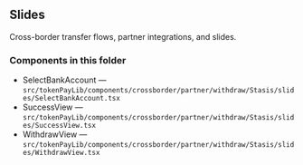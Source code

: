 ## Slides

Cross-border transfer flows, partner integrations, and slides.

### Components in this folder
- SelectBankAccount — `src/tokenPayLib/components/crossborder/partner/withdraw/Stasis/slides/SelectBankAccount.tsx`
- SuccessView — `src/tokenPayLib/components/crossborder/partner/withdraw/Stasis/slides/SuccessView.tsx`
- WithdrawView — `src/tokenPayLib/components/crossborder/partner/withdraw/Stasis/slides/WithdrawView.tsx`
